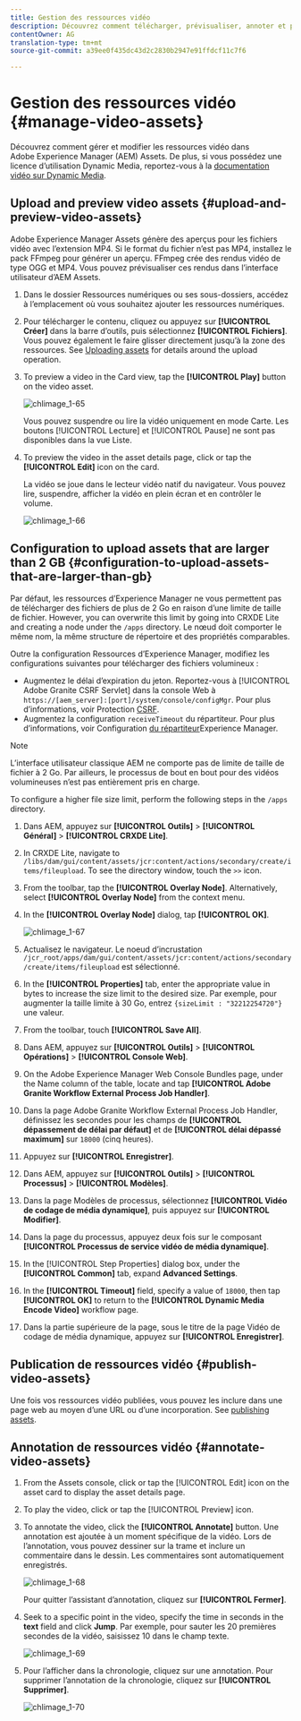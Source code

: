 ```yaml
---
title: Gestion des ressources vidéo
description: Découvrez comment télécharger, prévisualiser, annoter et publier les ressources vidéo.
contentOwner: AG
translation-type: tm+mt
source-git-commit: a39ee0f435dc43d2c2830b2947e91ffdcf11c7f6

---
```



# Gestion des ressources vidéo {#manage-video-assets}

Découvrez comment gérer et modifier les ressources vidéo dans Adobe Experience Manager (AEM) Assets. De plus, si vous possédez une licence d’utilisation Dynamic Media, reportez-vous à la [documentation vidéo sur Dynamic Media](/help/assets/video.md).

## Upload and preview video assets {#upload-and-preview-video-assets}

Adobe Experience Manager Assets génère des aperçus pour les fichiers vidéo avec l’extension MP4. Si le format du fichier n’est pas MP4, installez le pack FFmpeg pour générer un aperçu. FFmpeg crée des rendus vidéo de type OGG et MP4. Vous pouvez prévisualiser ces rendus dans l’interface utilisateur d’AEM Assets.

1. Dans le dossier Ressources numériques ou ses sous-dossiers, accédez à l’emplacement où vous souhaitez ajouter les ressources numériques.
1. Pour télécharger le contenu, cliquez ou appuyez sur **[!UICONTROL Créer]** dans la barre d’outils, puis sélectionnez **[!UICONTROL Fichiers]**. Vous pouvez également le faire glisser directement jusqu’à la zone des ressources. See [Uploading assets](managing-assets-touch-ui.md#uploading-assets) for details around the upload operation.
1. To preview a video in the Card view, tap the **[!UICONTROL Play]** button on the video asset.

   ![chlimage_1-65](assets/chlimage_1-201.png)

   Vous pouvez suspendre ou lire la vidéo uniquement en mode Carte. Les boutons [!UICONTROL Lecture] et [!UICONTROL Pause] ne sont pas disponibles dans la vue Liste.

1. To preview the video in the asset details page, click or tap the **[!UICONTROL Edit]** icon on the card.

   La vidéo se joue dans le lecteur vidéo natif du navigateur. Vous pouvez lire, suspendre, afficher la vidéo en plein écran et en contrôler le volume.

   ![chlimage_1-66](assets/chlimage_1-202.png)

## Configuration to upload assets that are larger than 2 GB {#configuration-to-upload-assets-that-are-larger-than-gb}

Par défaut, les ressources d’Experience Manager ne vous permettent pas de télécharger des fichiers de plus de 2 Go en raison d’une limite de taille de fichier. However, you can overwrite this limit by going into CRXDE Lite and creating a node under the `/apps` directory. Le nœud doit comporter le même nom, la même structure de répertoire et des propriétés comparables.

Outre la configuration Ressources d’Experience Manager, modifiez les configurations suivantes pour télécharger des fichiers volumineux :

* Augmentez le délai d’expiration du jeton. Reportez-vous à [!UICONTROL Adobe Granite CSRF Servlet] dans la console Web à `https://[aem_server]:[port]/system/console/configMgr`. Pour plus d’informations, voir Protection [CSRF](/help/sites-developing/csrf-protection.md).
* Augmentez la configuration `receiveTimeout` du répartiteur. Pour plus d’informations, voir Configuration [du répartiteur](https://docs.adobe.com/content/help/en/experience-manager-dispatcher/using/configuring/dispatcher-configuration.html#renders-options)Experience Manager.

>[!NOTE]
>
>L’interface utilisateur classique AEM ne comporte pas de limite de taille de fichier à 2 Go. Par ailleurs, le processus de bout en bout pour des vidéos volumineuses n’est pas entièrement pris en charge.

To configure a higher file size limit, perform the following steps in the `/apps` directory.

1. Dans AEM, appuyez sur **[!UICONTROL Outils]** > **[!UICONTROL Général]** > **[!UICONTROL CRXDE Lite]**.
1. In CRXDE Lite, navigate to `/libs/dam/gui/content/assets/jcr:content/actions/secondary/create/items/fileupload`. To see the directory window, touch the `>>` icon.
1. From the toolbar, tap the **[!UICONTROL Overlay Node]**. Alternatively, select **[!UICONTROL Overlay Node]** from the context menu.
1. In the **[!UICONTROL Overlay Node]** dialog, tap **[!UICONTROL OK]**.

   ![chlimage_1-67](assets/chlimage_1-203.png)

1. Actualisez le navigateur. Le noeud d’incrustation `/jcr_root/apps/dam/gui/content/assets/jcr:content/actions/secondary/create/items/fileupload` est sélectionné.
1. In the **[!UICONTROL Properties]** tab, enter the appropriate value in bytes to increase the size limit to the desired size. Par exemple, pour augmenter la taille limite à 30 Go, entrez `{sizeLimit : "32212254720"}` une valeur.

1. From the toolbar, touch **[!UICONTROL Save All]**.
1. Dans AEM, appuyez sur **[!UICONTROL Outils]** > **[!UICONTROL Opérations]** > **[!UICONTROL Console Web]**.
1. On the Adobe Experience Manager Web Console Bundles page, under the Name column of the table, locate and tap **[!UICONTROL Adobe Granite Workflow External Process Job Handler]**.
1. Dans la page Adobe Granite Workflow External Process Job Handler, définissez les secondes pour les champs de **[!UICONTROL dépassement de délai par défaut]** et de **[!UICONTROL délai dépassé maximum]** sur `18000` (cinq heures).
1. Appuyez sur **[!UICONTROL Enregistrer]**.
1. Dans AEM, appuyez sur **[!UICONTROL Outils]** > **[!UICONTROL Processus]** > **[!UICONTROL Modèles]**.
1. Dans la page Modèles de processus, sélectionnez **[!UICONTROL Vidéo de codage de média dynamique]**, puis appuyez sur **[!UICONTROL Modifier]**.
1. Dans la page du processus, appuyez deux fois sur le composant **[!UICONTROL Processus de service vidéo de média dynamique]**.
1. In the [!UICONTROL Step Properties] dialog box, under the **[!UICONTROL Common]** tab, expand **Advanced Settings**.
1. In the **[!UICONTROL Timeout]** field, specify a value of `18000`, then tap **[!UICONTROL OK]** to return to the **[!UICONTROL Dynamic Media Encode Video]** workflow page.
1. Dans la partie supérieure de la page, sous le titre de la page Vidéo de codage de média dynamique, appuyez sur **[!UICONTROL Enregistrer]**.

## Publication de ressources vidéo {#publish-video-assets}

Une fois vos ressources vidéo publiées, vous pouvez les inclure dans une page web au moyen d’une URL ou d’une incorporation. See [publishing assets](/help/assets/publishing-dynamicmedia-assets.md).

## Annotation de ressources vidéo {#annotate-video-assets}

1. From the Assets console, click or tap the [!UICONTROL Edit] icon on the asset card to display the asset details page.
1. To play the video, click or tap the [!UICONTROL Preview] icon.
1. To annotate the video, click the **[!UICONTROL Annotate]** button. Une annotation est ajoutée à un moment spécifique de la vidéo. Lors de l’annotation, vous pouvez dessiner sur la trame et inclure un commentaire dans le dessin. Les commentaires sont automatiquement enregistrés.

   ![chlimage_1-68](assets/chlimage_1-204.png)

   Pour quitter l’assistant d’annotation, cliquez sur **[!UICONTROL Fermer]**.

1. Seek to a specific point in the video, specify the time in seconds in the **text** field and click **Jump**. Par exemple, pour sauter les 20 premières secondes de la vidéo, saisissez 10 dans le champ texte.

   ![chlimage_1-69](assets/chlimage_1-205.png)

1. Pour l’afficher dans la chronologie, cliquez sur une annotation. Pour supprimer l’annotation de la chronologie, cliquez sur **[!UICONTROL Supprimer]**.

   ![chlimage_1-70](assets/chlimage_1-206.png)

